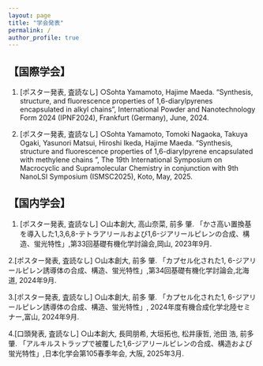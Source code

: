 ```yaml
---
layout: page
title: "学会発表"
permalink: /
author_profile: true
---
```


## 【国際学会】

1. [ポスター発表, 査読なし] ○Sohta Yamamoto, Hajime Maeda. “Synthesis, structure, and fluorescence properties of 1,6-diarylpyrenes encapsulated in alkyl chains”, International Powder and Nanotechnology Form 2024 (IPNF2024), Frankfurt (Germany), June, 2024.


2. [ポスター発表, 査読なし] ○Sohta Yamamoto, Tomoki Nagaoka, Takuya Ogaki, Yasunori Matsui, Hiroshi Ikeda, Hajime Maeda. “Synthesis, structure and fluorescence properties of 1,6-diarylpyrene encapsulated with methylene chains ”, The 19th International Symposium on Macrocyclic and Supramolecular Chemistry in conjunction with 9th NanoLSI Symposium (ISMSC2025), Koto, May, 2025.


## 【国内学会】

1. [ポスター発表, 査読なし] ○山本創大, 高山奈菜, 前多 肇. 「かさ高い置換基を導入した1,3,6,8-テトラアリールおよび1,6-ジアリールピレンの合成、構造、蛍光特性」,第33回基礎有機化学討論会,岡山, 2023年9月.
   
2.[ポスター発表, 査読なし] ○山本創大, 前多 肇. 「カプセル化された1, 6-ジアリールピレン誘導体の合成、構造、蛍光特性」,第34回基礎有機化学討論会,北海道, 2024年9月.

3.[ポスター発表, 査読なし] ○山本創大, 前多 肇. 「カプセル化された1, 6-ジアリールピレン誘導体の合成、構造、蛍光特性」, 2024年度有機合成化学北陸セミナー,富山, 2024年9月.

4.[口頭発表, 査読なし] ○山本創大, 長岡朋希, 大垣拓也, 松井康哲, 池田 浩, 前多 肇. 「アルキルストラップで被覆した1,6-ジアリールピレンの合成、構造および蛍光特性」,日本化学会第105春季年会, 大阪, 2025年3月.
